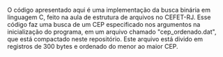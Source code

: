 O código apresentado aqui é uma implementação da busca binária em
linguagem C, feito na aula de estrutura de arquivos no CEFET-RJ. Esse
código faz uma busca de um CEP especificado nos argumentos na
inicialização do programa, em um arquivo chamado "cep\_ordenado.dat",
que está compactado neste repositório. Este arquivo está divido em
registros de 300 bytes e ordenado do menor ao maior CEP.
